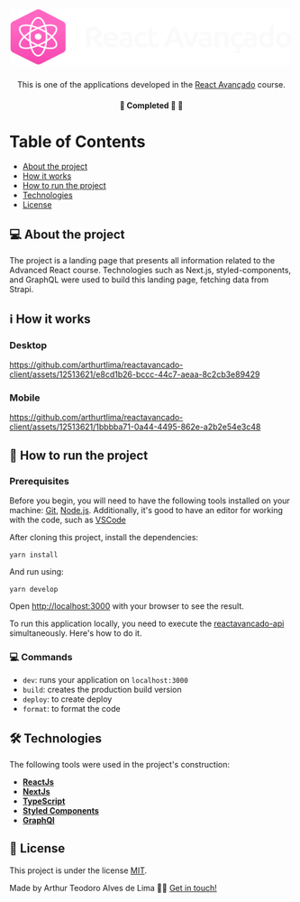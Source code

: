 <h1 align="center">
     <img title="Icone dt money" src="./public/img/logo.svg" width="500" height="100" alt="React avançado">
</h1>

<p align="center">
  This is one of the applications developed in the <a href="https://reactavancado.com.br/">React Avançado</a> course.
</p>

<h4 align="center">
	🚧 Completed 🚀 🚧
</h4>

Table of Contents
=================
<!--ts-->
   * [About the project](#-about-the-project)
   * [How it works](#ℹ%EF%B8%8F-how-it-works)
   * [How to run the project](#-how-to-run-the-project)
   * [Technologies](#-technologies)
   * [License](#user-content--licença)
<!--te-->


## 💻 About the project

<p>The project is a landing page that presents all information related to the Advanced React course. Technologies such as Next.js, styled-components, and GraphQL were used to build this landing page, fetching data from Strapi.</p>

## ℹ️ How it works

### Desktop
https://github.com/arthurtlima/reactavancado-client/assets/12513621/e8cd1b26-bccc-44c7-aeaa-8c2cb3e89429

### Mobile
https://github.com/arthurtlima/reactavancado-client/assets/12513621/1bbbba71-0a44-4495-862e-a2b2e54e3c48


## 🚀 How to run the project

### Prerequisites

Before you begin, you will need to have the following tools installed on your machine:
[Git](https://git-scm.com), [Node.js](https://nodejs.org/en/).
Additionally, it's good to have an editor for working with the code, such as [VSCode](https://code.visualstudio.com/)

After cloning this project, install the dependencies:

```
yarn install
```

And run using:

```
yarn develop
```

Open [http://localhost:3000](http://localhost:3000) with your browser to see the result.

<p>To run this application locally, you need to execute the <a href="https://github.com/arthurtlima/reactavancado-api">reactavancado-api</a> simultaneously. Here's how to do it.</p>

### 💻 Commands

- `dev`: runs your application on `localhost:3000`
- `build`: creates the production build version
- `deploy`: to create deploy
- `format`: to format the code

## 🛠 Technologies

The following tools were used in the project's construction:

-   **[ReactJs](https://pt-br.reactjs.org/)**
-   **[NextJs](https://nextjs.org/)**
-   **[TypeScript](https://www.typescriptlang.org/)**
-   **[Styled Components](https://styled-components.com/)**
-   **[GraphQl](https://graphql.org/)**

## 📝 License

This project is under the license [MIT](./LICENSE).

Made by Arthur Teodoro Alves de Lima 👋🏽 [Get in touch!](https://www.linkedin.com/in/arthurtlima/)
